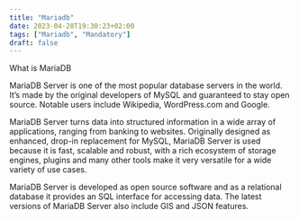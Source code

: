 ```yaml
---
title: "Mariadb"
date: 2023-04-28T19:30:23+02:00
tags: ["Mariadb", "Mandatory"]
draft: false
---
```


What is MariaDB

MariaDB Server is one of the most popular database servers in the world. It’s made by the original developers of MySQL and guaranteed to stay open source. Notable users include Wikipedia, WordPress.com and Google.

MariaDB Server turns data into structured information in a wide array of applications, ranging from banking to websites. Originally designed as enhanced, drop-in replacement for MySQL, MariaDB Server is used because it is fast, scalable and robust, with a rich ecosystem of storage engines, plugins and many other tools make it very versatile for a wide variety of use cases.

MariaDB Server is developed as open source software and as a relational database it provides an SQL interface for accessing data. The latest versions of MariaDB Server also include GIS and JSON features.